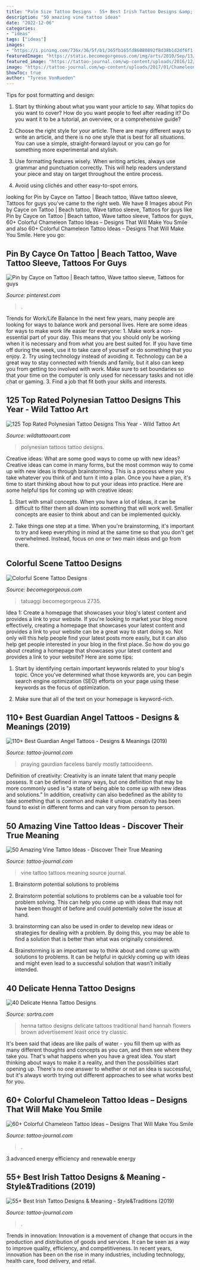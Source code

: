 ```yaml
---
title: "Palm Size Tattoo Designs - 55+ Best Irish Tattoo Designs &amp; Meaning"
description: "50 amazing vine tattoo ideas"
date: "2022-12-06"
categories:
- "ideas"
tags: ["ideas"]
images:
- "https://i.pinimg.com/736x/36/5f/b1/365fb165fd86080892f8d38b1d2df6f1.jpg"
featuredImage: "https://static.becomegorgeous.com/img/arts/2010/Sep/13/2735/cupcake11_tattoo.jpg"
featured_image: "https://tattoo-journal.com/wp-content/uploads/2016/12/Irish-Tattoo-45.jpg"
image: "https://tattoo-journal.com/wp-content/uploads/2017/01/Chameleon-Tattoo-49-650x650.jpg"
ShowToc: true
author: "Tyrese VonRueden"
---
```



Tips for post formatting and design:
1. Start by thinking about what you want your article to say. What topics do you want to cover? How do you want people to feel after reading it? Do you want it to be a tutorial, an overview, or a comprehensive guide?
2. Choose the right style for your article. There are many different ways to write an article, and there is no one style that is best for all situations. You can use a simple, straight-forward layout or you can go for something more experimental and stylish.

3. Use formatting features wisely. When writing articles, always use grammar and punctuation correctly. This will help readers understand your piece and stay on target throughout the entire process.

4. Avoid using clichés and other easy-to-spot errors.

	

		
looking for Pin by Cayce on Tattoo | Beach tattoo, Wave tattoo sleeve, Tattoos for guys you've came to the right web. We have 8 Images about Pin by Cayce on Tattoo | Beach tattoo, Wave tattoo sleeve, Tattoos for guys like Pin by Cayce on Tattoo | Beach tattoo, Wave tattoo sleeve, Tattoos for guys, 60+ Colorful Chameleon Tattoo Ideas – Designs That Will Make You Smile and also 60+ Colorful Chameleon Tattoo Ideas – Designs That Will Make You Smile. Here you go:
		
    
## Pin By Cayce On Tattoo | Beach Tattoo, Wave Tattoo Sleeve, Tattoos For Guys

<img loading=lazy src="https://i.pinimg.com/736x/36/5f/b1/365fb165fd86080892f8d38b1d2df6f1.jpg" onerror="this.onerror=null;this.src='https://tse1.mm.bing.net/th?id=OIP.hnJx-CgfdQraGFj-iprn5wHaJ-&amp;pid=15.1';" alt="Pin by Cayce on Tattoo | Beach tattoo, Wave tattoo sleeve, Tattoos for guys">

_Source: pinterest.com_

>. 

	

Trends for Work/Life Balance
In the next few years, many people are looking for ways to balance work and personal lives. Here are some ideas for ways to make work life easier for everyone: 1. Make work a non-essential part of your day. This means that you should only be working when it is necessary and from what you are best suited for. If you have time off during the week, use it to take care of yourself or do something that you enjoy. 2. Try using technology instead of avoiding it. Technology can be a great way to stay connected with friends and family, but it also can keep you from getting too involved with work. Make sure to set boundaries so that your time on the computer is only used for necessary tasks and not idle chat or gaming. 3. Find a job that fit both your skills and interests.

    
## 125 Top Rated Polynesian Tattoo Designs This Year - Wild Tattoo Art

<img loading=lazy src="https://www.wildtattooart.com/wp-content/uploads/2018/02/polynesian-tattoos-11021860.jpg" onerror="this.onerror=null;this.src='https://tse2.mm.bing.net/th?id=OIP.4wlQMB7b5X4ruFx3XQIYXQHaLH&amp;pid=15.1';" alt="125 Top Rated Polynesian Tattoo Designs This Year - Wild Tattoo Art">

_Source: wildtattooart.com_

>polynesian tattoos tattoo designs. 

	

Creative ideas: What are some good ways to come up with new ideas?
Creative ideas can come in many forms, but the most common way to come up with new ideas is through brainstorming. This is a process where you take whatever you think of and turn it into a plan. Once you have a plan, it's time to start thinking about how to put your ideas into practice. Here are some helpful tips for coming up with creative ideas:
1) Start with small concepts. When you have a lot of Ideas, it can be difficult to filter them all down into something that will work well. Smaller concepts are easier to think about and can be implemented quickly.

2) Take things one step at a time. When you're brainstorming, it's important to try and keep everything in mind at the same time so that you don't get overwhelmed. Instead, focus on one or two main ideas and go from there.

    
## Colorful Scene Tattoo Designs

<img loading=lazy src="https://static.becomegorgeous.com/img/arts/2010/Sep/13/2735/cupcake11_tattoo.jpg" onerror="this.onerror=null;this.src='https://tse1.mm.bing.net/th?id=OIP.zfD-SUUIt8sHkIaAOLj3HgAAAA&amp;pid=15.1';" alt="Colorful Scene Tattoo Designs">

_Source: becomegorgeous.com_

>tatuaggi becomegorgeous 2735. 

	

Idea 1: Create a homepage that showcases your blog's latest content and provides a link to your website.
If you're looking to market your blog more effectively, creating a homepage that showcases your latest content and provides a link to your website can be a great way to start doing so. Not only will this help people find your latest posts more easily, but it can also help get people interested in your blog in the first place. So how do you go about creating a homepage that showcases your latest content and provides a link to your website? Here are some tips:
1. Start by identifying certain important keywords related to your blog's topic. Once you've determined what those keywords are, you can begin search engine optimization (SEO) efforts on your page using these keywords as the focus of optimization.

2. Make sure that all of the text on your homepage is keyword-rich.

    
## 110+ Best Guardian Angel Tattoos - Designs &amp; Meanings (2019)

<img loading=lazy src="https://tattoo-journal.com/wp-content/uploads/2015/08/angel-tattoo-25.jpg" onerror="this.onerror=null;this.src='https://tse1.mm.bing.net/th?id=OIP.e5DjuBS7avoT6epgyYog1AHaLI&amp;pid=15.1';" alt="110+ Best Guardian Angel Tattoos - Designs &amp; Meanings (2019)">

_Source: tattoo-journal.com_

>praying gaurdian faceless barely mostly tattooideenn. 

	

Definition of creativity:
Creativity is an innate talent that many people possess. It can be defined in many ways, but one definition that may be more commonly used is "a state of being able to come up with new ideas and solutions." In addition, creativity can also bedefined as the ability to take something that is common and make it unique. creativity has been found to exist in different forms and can vary from person to person.

    
## 50 Amazing Vine Tattoo Ideas - Discover Their True Meaning

<img loading=lazy src="https://tattoo-journal.com/wp-content/uploads/2016/08/Vine-Tattoo_-3-650x650.jpg" onerror="this.onerror=null;this.src='https://tse3.mm.bing.net/th?id=OIP.x1ltxBhhkiMeXGDhenv3xwHaHa&amp;pid=15.1';" alt="50 Amazing Vine Tattoo Ideas - Discover Their True Meaning">

_Source: tattoo-journal.com_

>vine tattoo tattoos meaning source journal. 

	

1. Brainstorm potential solutions to problems
1. Brainstorm potential solutions to problems can be a valuable tool for problem solving. This can help you come up with ideas that may not have been thought of before and could potentially solve the issue at hand.
2. brainstorming can also be used in order to develop new ideas or strategies for dealing with a problem. By doing this, you may be able to find a solution that is better than what was originally considered.

3. Brainstorming is an important way to think about and come up with solutions to problems. It can be helpful in quickly coming up with ideas and might even lead to a successful solution that wasn’t initially intended.

    
## 40 Delicate Henna Tattoo Designs

<img loading=lazy src="https://www.sortra.com/wp-content/uploads/2014/10/hand-henna-tattoo-designs04.jpg" onerror="this.onerror=null;this.src='https://tse2.mm.bing.net/th?id=OIP.BSF5AhDAfS_tusf9nO76_wHaJ4&amp;pid=15.1';" alt="40 Delicate Henna Tattoo Designs">

_Source: sortra.com_

>henna tattoo designs delicate tattoos traditional hand hannah flowers brown advertisement least once try classic. 

	

It's been said that ideas are like pails of water - you fill them up with as many different thoughts and concepts as you can, and then see where they take you. That's what happens when you have a great idea. You start thinking about ways to make it a reality, and then the possibilities start opening up. There's no one answer to whether or not an idea is successful, but it's always worth trying out different approaches to see what works best for you.

    
## 60+ Colorful Chameleon Tattoo Ideas – Designs That Will Make You Smile

<img loading=lazy src="https://tattoo-journal.com/wp-content/uploads/2017/01/Chameleon-Tattoo-49-650x650.jpg" onerror="this.onerror=null;this.src='https://tse4.mm.bing.net/th?id=OIP.gTxv4e33m49d55Ra7LRxrgHaHa&amp;pid=15.1';" alt="60+ Colorful Chameleon Tattoo Ideas – Designs That Will Make You Smile">

_Source: tattoo-journal.com_

>. 

	

3.advanced energy efficiency and renewable energy

    
## 55+ Best Irish Tattoo Designs &amp; Meaning - Style&amp;Traditions (2019)

<img loading=lazy src="https://tattoo-journal.com/wp-content/uploads/2016/12/Irish-Tattoo-45.jpg" onerror="this.onerror=null;this.src='https://tse1.mm.bing.net/th?id=OIP.267La2ooBtsSGlmCFtzIkgHaHa&amp;pid=15.1';" alt="55+ Best Irish Tattoo Designs &amp; Meaning - Style&amp;Traditions (2019)">

_Source: tattoo-journal.com_

>. 

	

Trends in innovation:
Innovation is a movement of change that occurs in the production and distribution of goods and services. It can be seen as a way to improve quality, efficiency, and competitiveness. In recent years, innovation has been on the rise in many industries, including technology, health care, food delivery, and retail.

